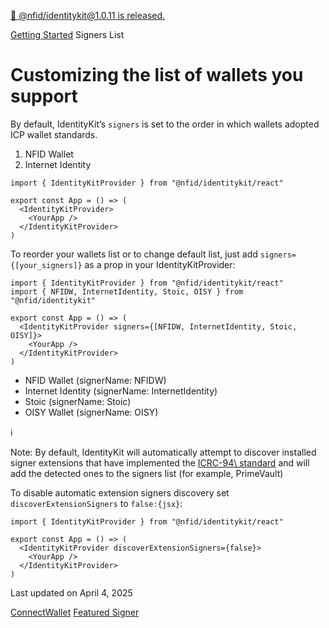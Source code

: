 [🎉 @nfid/identitykit@1.0.11 is released.](https://www.npmjs.com/package/@nfid/identitykit)

[Getting Started](https://identitykit.xyz/docs/getting-started/installation "Getting Started") Signers List

# Customizing the list of wallets you support

By default, IdentityKit’s `signers` is set to the order in which wallets adopted ICP wallet
standards.

1. NFID Wallet
2. Internet Identity

```nextra-code
import { IdentityKitProvider } from "@nfid/identitykit/react"

export const App = () => (
  <IdentityKitProvider>
    <YourApp />
  </IdentityKitProvider>
)
```

To reorder your wallets list or to change default list, just add
`signers={[your_signers]}` as a prop in your IdentityKitProvider:

```nextra-code
import { IdentityKitProvider } from "@nfid/identitykit/react"
import { NFIDW, InternetIdentity, Stoic, OISY } from "@nfid/identitykit"

export const App = () => (
  <IdentityKitProvider signers={[NFIDW, InternetIdentity, Stoic, OISY]}>
    <YourApp />
  </IdentityKitProvider>
)
```

- NFID Wallet (signerName: NFIDW)
- Internet Identity (signerName: InternetIdentity)
- Stoic (signerName: Stoic)
- OISY Wallet (signerName: OISY)

ℹ️

Note: By default, IdentityKit will automatically attempt to discover installed signer extensions
that have implemented the [ICRC-94\\
standard](https://github.com/dfinity/wg-identity-authentication/blob/main/topics/icrc_94_multi_injected_provider_discovery.md)
and will add the detected ones to the signers list (for example, PrimeVault)

To disable automatic extension signers discovery set `discoverExtensionSigners` to `false:{jsx}`:

```nextra-code
import { IdentityKitProvider } from "@nfid/identitykit/react"

export const App = () => (
  <IdentityKitProvider discoverExtensionSigners={false}>
    <YourApp />
  </IdentityKitProvider>
)
```

Last updated on April 4, 2025

[ConnectWallet](https://identitykit.xyz/docs/getting-started/connect-wallet "ConnectWallet") [Featured Signer](https://identitykit.xyz/docs/getting-started/featured-signer "Featured Signer")